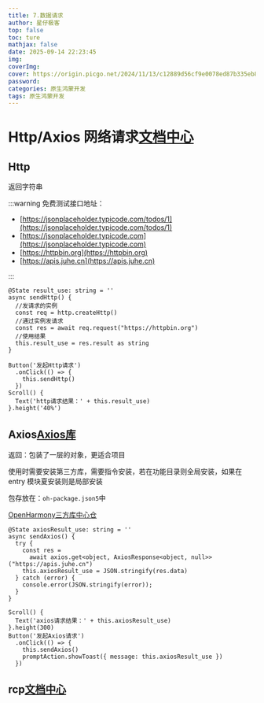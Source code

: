 ```yaml
---
title: 7.数据请求
author: 星仔极客
top: false
toc: ture
mathjax: false
date: 2025-09-14 22:23:45
img:
coverImg:
cover: https://origin.picgo.net/2024/11/13/c12889d56cf9e0078ed87b335eb8b0b321601f0548e324aa.png
password:
categories: 原生鸿蒙开发
tags: 原生鸿蒙开发
---
```


# Http/Axios 网络请求[文档中心](https://developer.huawei.com/consumer/cn/doc/harmonyos-guides/http-request)

## Http

返回字符串

:::warning
免费测试接口地址：

+ [https://jsonplaceholder.typicode.com/todos/1](https://jsonplaceholder.typicode.com/todos/1)
+ [https://jsonplaceholder.typicode.com](https://jsonplaceholder.typicode.com)
+ [https://httpbin.org](https://httpbin.org)
+ [https://apis.juhe.cn](https://apis.juhe.cn)

:::

```arkts
@State result_use: string = ''
async sendHttp() {
  //发请求的实例
  const req = http.createHttp()
  //通过实例发请求
  const res = await req.request("https://httpbin.org")
  //使用结果
  this.result_use = res.result as string
}

Button('发起Http请求')
  .onClick(() => {
    this.sendHttp()
  })
Scroll() {
  Text('http请求结果：' + this.result_use)
}.height('40%')
```

## Axios[Axios库](https://ohpm.openharmony.cn/#/cn/detail/@ohos%2Faxios)

返回：包装了一层的对象，更适合项目

使用时需要安装第三方库，需要指令安装，若在功能目录则全局安装，如果在 entry 模块夏安装则是局部安装

包存放在：`oh-package.json5`中

[OpenHarmony三方库中心仓](https://ohpm.openharmony.cn/#/cn/home)

```arkts
@State axiosResult_use: string = ''
async sendAxios() {
  try {
    const res =
      await axios.get<object, AxiosResponse<object, null>>("https://apis.juhe.cn")
    this.axiosResult_use = JSON.stringify(res.data)
  } catch (error) {
    console.error(JSON.stringify(error));
  }
}

Scroll() {
  Text('axios请求结果：' + this.axiosResult_use)
}.height(300)
Button('发起Axios请求')
  .onClick(() => {
    this.sendAxios()
    promptAction.showToast({ message: this.axiosResult_use })
  })
```

## rcp[文档中心](https://developer.huawei.com/consumer/cn/doc/harmonyos-references/remote-communication-rcp)

```arkts

```













